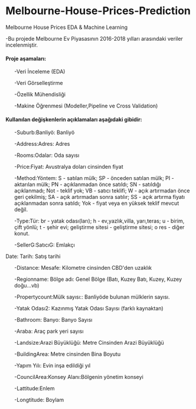 # Melbourne-House-Prices-Prediction
Melbourne House Prices EDA &amp; Machine Learning

-Bu projede Melbourne Ev Piyasasının 2016-2018 yılları arasındaki veriler incelenmiştir.

#### Proje aşamaları:
<ol>-Veri İnceleme (EDA)</ol> 
<ol>-Veri Görselleştirme</ol> 
<ol>-Özellik Mühendisliği</ol> 
<ol>-Makine Öğrenmesi (Modeller,Pipeline ve Cross Validation)</ol> 


#### Kullanılan değişkenlerin açıklamaları aşağıdaki gibidir:


<ol>-Suburb:Banliyö: Banliyö</ol> 
<ol>-Address:Adres: Adres</ol> 
<ol>-Rooms:Odalar: Oda sayısı</ol> 
<ol>-Price:Fiyat: Avustralya doları cinsinden fiyat</ol> 
<ol>-Method:Yöntem: S - satılan mülk; SP - önceden satılan mülk; PI - aktarılan mülk; PN - açıklanmadan önce satıldı; SN - satıldığı açıklanmadı; Not - teklif yok; VB - satıcı teklifi; W - açık artırmadan önce geri çekilmiş; SA - açık artırmadan sonra satılır; SS - açık artırma fiyatı açıklanmadan sonra satıldı; Yok - fiyat veya en yüksek teklif mevcut değil.</ol> 
<ol>-Type:Tür: br - yatak odası(ları); h - ev,yazlık,villa, yarı,teras; u - birim, çift yönlü; t - şehir evi; geliştirme sitesi - geliştirme sitesi; o res - diğer konut.</ol> 
<ol>-SellerG:SatıcıG: Emlakçı</ol> 
<ol->Date: Tarih: Satış tarihi</ol> 
<ol>-Distance: Mesafe: Kilometre cinsinden CBD'den uzaklık</ol> 
<ol>-Regionname: Bölge adı: Genel Bölge (Batı, Kuzey Batı, Kuzey, Kuzey doğu…vb)</ol> 
<ol>-Propertycount:Mülk sayısı:: Banliyöde bulunan mülklerin sayısı.</ol> 
<ol>-Yatak Odası2: Kazınmış Yatak Odası Sayısı (farklı kaynaktan)</ol> 
<ol>-Bathroom: Banyo: Banyo Sayısı</ol> 
<ol>-Araba: Araç park yeri sayısı</ol> 
<ol>-Landsize:Arazi Büyüklüğü: Metre Cinsinden Arazi Büyüklüğü</ol> 
<ol>-BuildingArea: Metre cinsinden Bina Boyutu</ol> 
<ol>-Yapım Yılı: Evin inşa edildiği yıl</ol> 
<ol>-CouncilArea:Konsey Alanı:Bölgenin yönetim konseyi</ol> 
<ol>-Lattitude:Enlem</ol> 
<ol>-Longtitude: Boylam</ol> 





